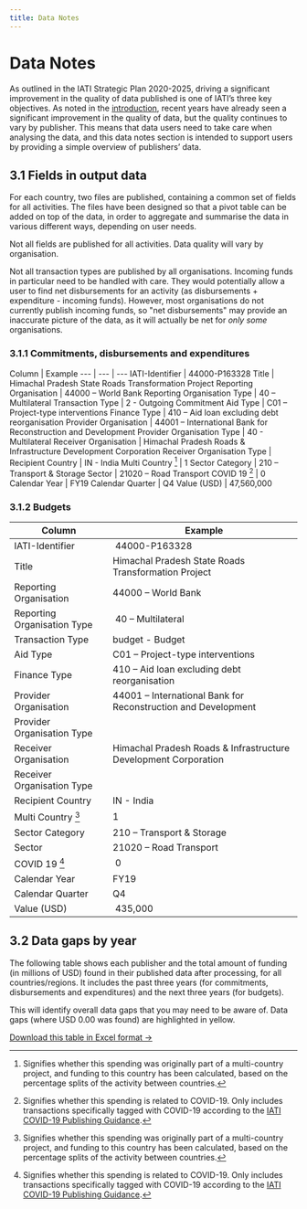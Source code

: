 ```yaml
---
title: Data Notes
---
```


# Data Notes

As outlined in the IATI Strategic Plan 2020-2025, driving a significant improvement in the quality of data published is one of IATI’s three key objectives. As noted in the [introduction](/introduction/#_1-1-supporting-partner-country-governments-to-better-access-and-use-iati-data), recent years have already seen a significant improvement in the quality of data, but the quality continues to vary by publisher. This means that data users need to take care when analysing the data, and this data notes section is intended to support users by providing a simple overview of publishers’ data.

## 3.1 Fields in output data

For each country, two files are published, containing a common set of fields for all activities. The files have been designed so that a pivot table can be added on top of the data, in order to aggregate and summarise the data in various different ways, depending on user needs.

Not all fields are published for all activities. Data quality will vary by organisation.

Not all transaction types are published by all organisations. Incoming funds in particular need to be handled with care. They would potentially allow a user to find net disbursements for an activity (as disbursements + expenditure - incoming funds). However, most organisations do not currently publish incoming funds, so "net disbursements" may provide an inaccurate picture of the data, as it will actually be net for *only some* organisations.

### 3.1.1 Commitments, disbursements and expenditures

Column | Example
--- | --- | ---
IATI-Identifier | 44000-P163328
Title | Himachal Pradesh State Roads Transformation Project
Reporting Organisation | 44000 – World Bank
Reporting Organisation Type | 40 – Multilateral
Transaction Type | 2 - Outgoing Commitment
Aid Type | C01 – Project-type interventions
Finance Type | 410 – Aid loan excluding debt reorganisation
Provider Organisation | 44001 – International Bank for Reconstruction and Development
Provider Organisation Type | 40 - Multilateral
Receiver Organisation | Himachal Pradesh Roads & Infrastructure Development Corporation
Receiver Organisation Type |
Recipient Country | IN - India
Multi Country [^1] | 1
Sector Category | 210 – Transport & Storage
Sector | 21020 – Road Transport
COVID 19 [^2] | 0
Calendar Year | FY19
Calendar Quarter | Q4
Value (USD) | 47,560,000

### 3.1.2 Budgets

Column | Example
--- | ---
IATI-Identifier | 44000-P163328
Title | Himachal Pradesh State Roads Transformation Project
Reporting Organisation | 44000 – World Bank
Reporting Organisation Type | 40 – Multilateral
Transaction Type | budget - Budget
Aid Type | C01 – Project-type interventions
Finance Type | 410 – Aid loan excluding debt reorganisation
Provider Organisation | 44001 – International Bank for Reconstruction and Development
Provider Organisation Type |
Receiver Organisation | Himachal Pradesh Roads & Infrastructure Development Corporation
Receiver Organisation Type | 
Recipient Country | IN - India
Multi Country [^1] | 1
Sector Category | 210 – Transport & Storage
Sector | 21020 – Road Transport
COVID 19 [^2] | 0
Calendar Year | FY19
Calendar Quarter | Q4
Value (USD) | 435,000


## 3.2 Data gaps by year

The following table shows each publisher and the total amount of funding (in millions of USD) found in their published data after processing, for all countries/regions. It includes the past three years (for commitments, disbursements and expenditures) and the next three years (for budgets).

This will identify overall data gaps that you may need to be aware of. Data gaps (where USD 0.00 was found) are highlighted in yellow.


<a
  href="https://github.com/iati-data-access/data/blob/gh-pages/summary_year.xlsx?raw=true"
  class="download-button">Download this table in Excel format →</a>

<DataGapsYear />

[^1]: Signifies whether this spending was originally part of a multi-country project, and funding to this country has been calculated, based on the percentage splits of the activity between countries.

[^2]: Signifies whether this spending is related to COVID-19. Only includes transactions specifically tagged with COVID-19 according to the [IATI COVID-19 Publishing Guidance](https://iatistandard.org/en/news/updated-covid-19-guidance-iati-publishers/).
